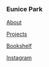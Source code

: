### Eunice Park 



[About](https://jyeunicepark.github.io/about.md)

[Projects](https://jyeunicepark.github.io/project.md)

[Bookshelf](https://jyeunicepark.github.io/bookshelf.md)

[Instagram](https://www.instagram.com/alwayscarryabo0k)


